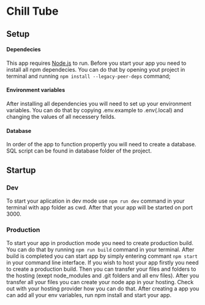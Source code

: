 # Chill Tube

## Setup
#### Dependecies
This app requires [Node.js](https://nodejs.org/) to run.
Before you start your app you need to install all npm dependecies.
You can do that by opening yout project in terminal and running ```npm install --legacy-peer-deps``` command;
#### Environment variables
After installing all dependencies you will need to set up your environment variables. 
You can do that by copying .env.example to .env(.local) and changing the values of all necessery feilds.
#### Database
In order of the app to function propertly you will need to create a database. SQL script can be found in database folder of the project. 

## Startup
### Dev
To start your aplication in dev mode use ```npm run dev``` command in your terminal with app folder as cwd.
After that your app will be started on port 3000.
### Production
To start your app in production mode you need to create production build. You can do that by running ```npm run build``` command in your terminal. After build is completed you can start app by simply entering commant ```npm start``` in your command line interface.
If you wish to host your app firstly you need to create a production build. Then you can transfer your files and folders to the hosting (exept node_modules and .git folders and all env files). After you transfer all your files you can create your node app in your hosting. Check out with your hosting provider how you can do that. After creating a app you can add all your env variables, run npm install and start your app.